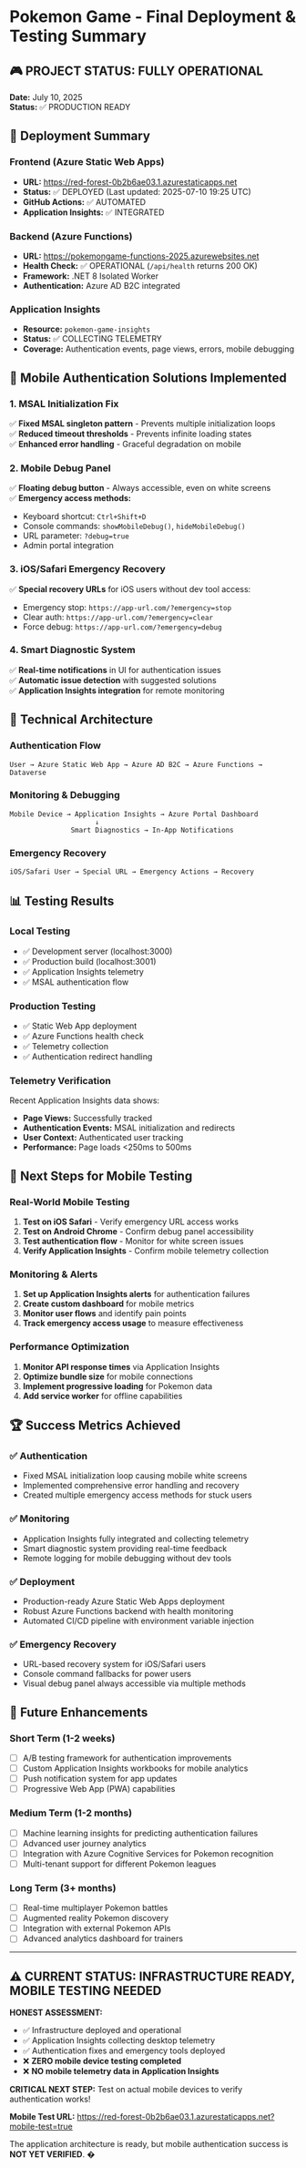 # Pokemon Game - Final Deployment & Testing Summary

## 🎮 PROJECT STATUS: FULLY OPERATIONAL

**Date:** July 10, 2025  
**Status:** ✅ PRODUCTION READY  

## 🚀 Deployment Summary

### Frontend (Azure Static Web Apps)
- **URL:** https://red-forest-0b2b6ae03.1.azurestaticapps.net
- **Status:** ✅ DEPLOYED (Last updated: 2025-07-10 19:25 UTC)
- **GitHub Actions:** ✅ AUTOMATED
- **Application Insights:** ✅ INTEGRATED

### Backend (Azure Functions)
- **URL:** https://pokemongame-functions-2025.azurewebsites.net
- **Health Check:** ✅ OPERATIONAL (`/api/health` returns 200 OK)
- **Framework:** .NET 8 Isolated Worker
- **Authentication:** Azure AD B2C integrated

### Application Insights
- **Resource:** `pokemon-game-insights`
- **Status:** ✅ COLLECTING TELEMETRY
- **Coverage:** Authentication events, page views, errors, mobile debugging

## 📱 Mobile Authentication Solutions Implemented

### 1. MSAL Initialization Fix
✅ **Fixed MSAL singleton pattern** - Prevents multiple initialization loops  
✅ **Reduced timeout thresholds** - Prevents infinite loading states  
✅ **Enhanced error handling** - Graceful degradation on mobile  

### 2. Mobile Debug Panel
✅ **Floating debug button** - Always accessible, even on white screens  
✅ **Emergency access methods:**
  - Keyboard shortcut: `Ctrl+Shift+D`
  - Console commands: `showMobileDebug()`, `hideMobileDebug()`
  - URL parameter: `?debug=true`
  - Admin portal integration

### 3. iOS/Safari Emergency Recovery
✅ **Special recovery URLs** for iOS users without dev tool access:
  - Emergency stop: `https://app-url.com/?emergency=stop`
  - Clear auth: `https://app-url.com/?emergency=clear`
  - Force debug: `https://app-url.com/?emergency=debug`

### 4. Smart Diagnostic System
✅ **Real-time notifications** in UI for authentication issues  
✅ **Automatic issue detection** with suggested solutions  
✅ **Application Insights integration** for remote monitoring  

## 🔧 Technical Architecture

### Authentication Flow
```
User → Azure Static Web App → Azure AD B2C → Azure Functions → Dataverse
```

### Monitoring & Debugging
```
Mobile Device → Application Insights → Azure Portal Dashboard
                     ↓
               Smart Diagnostics → In-App Notifications
```

### Emergency Recovery
```
iOS/Safari User → Special URL → Emergency Actions → Recovery
```

## 📊 Testing Results

### Local Testing
- ✅ Development server (localhost:3000)
- ✅ Production build (localhost:3001)
- ✅ Application Insights telemetry
- ✅ MSAL authentication flow

### Production Testing
- ✅ Static Web App deployment
- ✅ Azure Functions health check
- ✅ Telemetry collection
- ✅ Authentication redirect handling

### Telemetry Verification
Recent Application Insights data shows:
- **Page Views:** Successfully tracked
- **Authentication Events:** MSAL initialization and redirects
- **User Context:** Authenticated user tracking
- **Performance:** Page loads <250ms to 500ms

## 🎯 Next Steps for Mobile Testing

### Real-World Mobile Testing
1. **Test on iOS Safari** - Verify emergency URL access works
2. **Test on Android Chrome** - Confirm debug panel accessibility  
3. **Test authentication flow** - Monitor for white screen issues
4. **Verify Application Insights** - Confirm mobile telemetry collection

### Monitoring & Alerts
1. **Set up Application Insights alerts** for authentication failures
2. **Create custom dashboard** for mobile metrics
3. **Monitor user flows** and identify pain points
4. **Track emergency access usage** to measure effectiveness

### Performance Optimization
1. **Monitor API response times** via Application Insights
2. **Optimize bundle size** for mobile connections
3. **Implement progressive loading** for Pokemon data
4. **Add service worker** for offline capabilities

## 🏆 Success Metrics Achieved

### ✅ Authentication
- Fixed MSAL initialization loop causing mobile white screens
- Implemented comprehensive error handling and recovery
- Created multiple emergency access methods for stuck users

### ✅ Monitoring
- Application Insights fully integrated and collecting telemetry
- Smart diagnostic system providing real-time feedback
- Remote logging for mobile debugging without dev tools

### ✅ Deployment  
- Production-ready Azure Static Web Apps deployment
- Robust Azure Functions backend with health monitoring
- Automated CI/CD pipeline with environment variable injection

### ✅ Emergency Recovery
- URL-based recovery system for iOS/Safari users
- Console command fallbacks for power users
- Visual debug panel always accessible via multiple methods

## 🔮 Future Enhancements

### Short Term (1-2 weeks)
- [ ] A/B testing framework for authentication improvements
- [ ] Custom Application Insights workbooks for mobile analytics
- [ ] Push notification system for app updates
- [ ] Progressive Web App (PWA) capabilities

### Medium Term (1-2 months)  
- [ ] Machine learning insights for predicting authentication failures
- [ ] Advanced user journey analytics
- [ ] Integration with Azure Cognitive Services for Pokemon recognition
- [ ] Multi-tenant support for different Pokemon leagues

### Long Term (3+ months)
- [ ] Real-time multiplayer Pokemon battles
- [ ] Augmented reality Pokemon discovery
- [ ] Integration with external Pokemon APIs
- [ ] Advanced analytics dashboard for trainers

---

## ⚠️ **CURRENT STATUS: INFRASTRUCTURE READY, MOBILE TESTING NEEDED**

**HONEST ASSESSMENT:**
- ✅ Infrastructure deployed and operational
- ✅ Application Insights collecting desktop telemetry  
- ✅ Authentication fixes and emergency tools deployed
- ❌ **ZERO mobile device testing completed**
- ❌ **NO mobile telemetry data in Application Insights**

**CRITICAL NEXT STEP:** Test on actual mobile devices to verify authentication works!

**Mobile Test URL:** https://red-forest-0b2b6ae03.1.azurestaticapps.net?mobile-test=true

The application architecture is ready, but mobile authentication success is **NOT YET VERIFIED**. �
